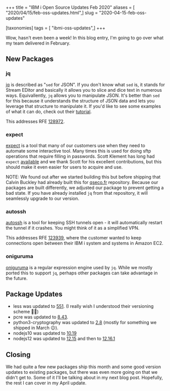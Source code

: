 +++
title = "IBM i Open Source Updates Feb 2020"
aliases = [ "2020/04/15/feb-oss-updates.html",]
slug = "2020-04-15-feb-oss-updates"

[taxonomies]
tags = [ "ibmi-oss-updates",]
+++

Wow, hasn't even been a week! In this blog entry, I'm going to go over what my team delivered in February.

<!-- more -->

## New Packages

### jq

[jq](https://stedolan.github.io/jq/) is described as "`sed` for JSON". If you don't know what `sed` is, it stands for Stream EDitor and basically it allows you to slice and dice text in numerous ways. Equivallently, `jq` allows you to manipulate JSON. It's better than `sed` for this because it understands the structure of JSON data and lets you leverage that structure to manipulate it. If you'd like to see some examples of what it can do, check out their [tutorial](https://stedolan.github.io/jq/tutorial/).

This addresses RFE [128972](http://www.ibm.com/developerworks/rfe/execute?use_case=viewRfe&CR_ID=128972).

### expect

[expect](https://core.tcl-lang.org/expect/index) is a tool that many of our customers use when they need to automate some interactive tool. Many times this is used for doing sftp operations that require filling in passwords. Scott Klement has long had `expect` [available](https://www.scottklement.com/expect) and we thank Scott for his excellent contributions, but this should make it even easier for users to acquire and use.

NOTE: We found out after we started building this but before shipping that Calvin Buckley had already built this for [qseco.fr](https://repo.qseco.fr/) repository. Because our packages are built differently, we adjusted our package to prevent getting a bad state. If you have already installed `jq` from that repository, it will seamlessly upgrade to our version.

### autossh

[autossh](https://www.harding.motd.ca/autossh/) is a tool for keeping SSH tunnels open - it will automatically restart the tunnel if it crashes. You might think of it as a simplified VPN.

This addresses RFE [123939](http://www.ibm.com/developerworks/rfe/execute?use_case=viewRfe&CR_ID=123939), where the customer wanted to keep connections open between their IBM i system and systems in Amazon EC2.

### oniguruma

[oniguruma](https://github.com/kkos/oniguruma) is a regular expression engine used by `jq`. While we mostly ported this to support `jq`, perhaps other packages can take advantage in the future.

## Package Updates

- less was updated to [551](http://www.greenwoodsoftware.com/less/news.551.html). (I really wish I understood their versioning scheme :man_shrugging:)
- pcre was updated to [8.43](http://www.rexegg.com/pcre-doc/ChangeLog).
- python3-cryptography was updated to [2.8](https://cryptography.io/en/latest/changelog/#v2-8) (mostly for something we shipped in March :wink:).
- nodejs10 was updated to [10.19](https://nodejs.org/en/blog/release/v10.19.0/)
- nodejs12 was updated to [12.15](https://nodejs.org/en/blog/release/v12.15.0/) and then to [12.16.1](https://nodejs.org/en/blog/release/v12.16.1/)


## Closing

We had quite a few new packages ship this month and some good version updates to existing packages, but there was even more going on that we didn't get to. Some of it I'll be talking about in my next blog post. Hopefully, the rest I can cover in my April update.